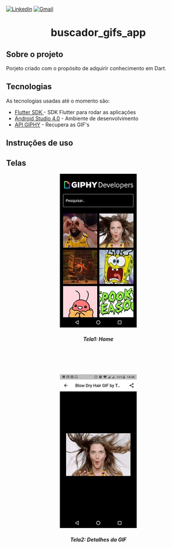 [![Linkedin](https://img.shields.io/badge/LinkedIn-blue?style=for-the-badge&logo=Linkedin)](https://www.linkedin.com/in/clodoaldo-ribeiro-2a3049a6/) [![Gmail](https://img.shields.io/badge/-Gmail-c14438?style=for-the-badge&logo=Gmail&logoColor=white&link=mailto:clodoribeiro38@gmail.com)](mailto:clodoribeiro38@gmail.com)


<h1 align="center">buscador_gifs_app</h1>

<!-- ABOUT THE PROJECT -->
## Sobre o projeto

Porjeto criado com o propósito de adquirir conhecimento em Dart.

## Tecnologias
As tecnologias usadas até o momento são:

* [Flutter SDK ](https://flutter.dev/docs/get-started/install/windows) - SDK Flutter para rodar as aplicações 
* [Android Studio 4.0](https://developer.android.com/studio) - Ambiente de desenvolvimento
* [API GIPHY](https://giphy.com/explore/brasil) - Recupera as GIF's

## Instruções de uso

## Telas
<p align="center">
<img src="https://github.com/ClodoaldoRibeiro/buscador_gifs_app/blob/master/screenshots/01.jpeg" alt="ClodoaldoRibeiro"/>
<h5 align="center">Tela1: Home</h5>
</p>
<br /> 
<br /> 
<br /> 
<p align="center">
<img src="https://github.com/ClodoaldoRibeiro/buscador_gifs_app/blob/master/screenshots/02.jpeg" alt="ClodoaldoRibeiro"/>
<h5 align="center">Tela2: Detalhes da GIF </h5>
</p>





<!-- MARKDOWN LINKS & IMAGES -->
[contributors-shield]: https://img.shields.io/github/contributors/lucasbarrossantos/vagasonline.svg?style=flat-square
[contributors-url]: https://github.com/lucasbarrossantos/vagasonline/graphs/contributors
[linkedin-shield]: https://img.shields.io/badge/-LinkedIn-black.svg?style=flat-square&logo=linkedin&colorB=555
[linkedin-url]: https://www.linkedin.com/in/clodoaldo-ribeiro-2a3049a6/

 
